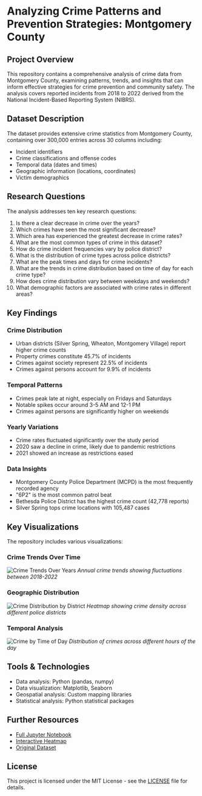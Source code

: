 # Analyzing Crime Patterns and Prevention Strategies: Montgomery County

## Project Overview
This repository contains a comprehensive analysis of crime data from Montgomery County, examining patterns, trends, and insights that can inform effective strategies for crime prevention and community safety. The analysis covers reported incidents from 2018 to 2022 derived from the National Incident-Based Reporting System (NIBRS).

## Dataset Description
The dataset provides extensive crime statistics from Montgomery County, containing over 300,000 entries across 30 columns including:
- Incident identifiers
- Crime classifications and offense codes
- Temporal data (dates and times)
- Geographic information (locations, coordinates)
- Victim demographics

## Research Questions
The analysis addresses ten key research questions:
1. Is there a clear decrease in crime over the years?
2. Which crimes have seen the most significant decrease?
3. Which area has experienced the greatest decrease in crime rates?
4. What are the most common types of crime in this dataset?
5. How do crime incident frequencies vary by police district?
6. What is the distribution of crime types across police districts?
7. What are the peak times and days for crime incidents?
8. What are the trends in crime distribution based on time of day for each crime type?
9. How does crime distribution vary between weekdays and weekends?
10. What demographic factors are associated with crime rates in different areas?

## Key Findings

### Crime Distribution
- Urban districts (Silver Spring, Wheaton, Montgomery Village) report higher crime counts
- Property crimes constitute 45.7% of incidents
- Crimes against society represent 22.5% of incidents
- Crimes against persons account for 9.9% of incidents

### Temporal Patterns
- Crimes peak late at night, especially on Fridays and Saturdays
- Notable spikes occur around 3-5 AM and 12-1 PM
- Crimes against persons are significantly higher on weekends

### Yearly Variations
- Crime rates fluctuated significantly over the study period
- 2020 saw a decline in crime, likely due to pandemic restrictions
- 2021 showed an increase as restrictions eased

### Data Insights
- Montgomery County Police Department (MCPD) is the most frequently recorded agency
- "6P2" is the most common patrol beat
- Bethesda Police District has the highest crime count (42,778 reports)
- Silver Spring tops crime locations with 105,487 cases

## Key Visualizations
The repository includes various visualizations:

### Crime Trends Over Time
![Crime Trends Over Years](images/crime_trends.png)
*Annual crime trends showing fluctuations between 2018-2022*

### Geographic Distribution
![Crime Distribution by District](images/district_distribution.png)
*Heatmap showing crime density across different police districts*

### Temporal Analysis
![Crime by Time of Day](images/time_of_day.png)
*Distribution of crimes across different hours of the day*

## Tools & Technologies
- Data analysis: Python (pandas, numpy)
- Data visualization: Matplotlib, Seaborn
- Geospatial analysis: Custom mapping libraries
- Statistical analysis: Python statistical packages


## Further Resources
- [Full Jupyter Notebook](https://drive.google.com/file/d/1LzOqFdPq6nb-V8dPoDCgh4wILfBIX3Uv/view?usp=drive_link)
- [Interactive Heatmap](https://drive.google.com/file/d/1fsEzN4AeQNMui1H34KZhx0hLlC8PE9CP/view?usp=drive_link)
- [Original Dataset](https://drive.google.com/file/d/15MjxNnmjOx5bVMM0oAJibaGQD4vIxaPm/view?usp=drive_link)

## License
This project is licensed under the MIT License - see the [LICENSE](LICENSE) file for details.

